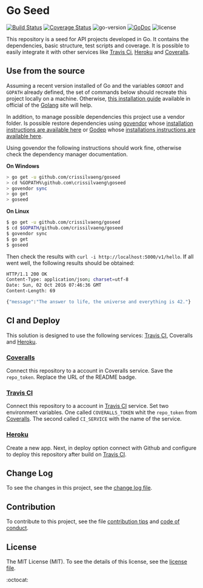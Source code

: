 # Go Seed

[![Build Status](https://travis-ci.org/crissilvaeng/goseed.svg?branch=master)](https://travis-ci.org/crissilvaeng/goseed) [![Coverage Status](https://coveralls.io/repos/github/crissilvaeng/goseed/badge.svg?branch=HEAD)](https://coveralls.io/github/crissilvaeng/goseed?branch=HEAD) ![go-version](https://img.shields.io/badge/go%20version-1.7-orange.svg) [![GoDoc](https://godoc.org/github.com/crissilvaeng/goseed?status.svg)](https://godoc.org/github.com/crissilvaeng/goseed) ![license](https://img.shields.io/badge/license-MIT-blue.svg)

This repository is a seed for API projects developed in Go. It contains the dependencies, basic structure, test scripts and coverage. It is possible to easily integrate it with other services like [Travis Ci](https://travis-ci.org/), [Heroku](https://www.heroku.com/) and [Coveralls](https://coveralls.io/).

## Use from the source

Assuming a recent version installed of Go and the variables `GOROOT` and `GOPATH` already defined, the set of commands below should recreate this project locally on a machine. Otherwise, [this installation guide](https://golang.org/doc/install) available in official of the [Golang](https://golang.org) site will help.

In addition, to manage possible dependencies this project use a vendor folder. Is possible restore dependencies using [govendor](https://github.com/kardianos/govendor) whose [installation instructions are available here](https://github.com/kardianos/govendor) or [Godep](https://github.com/tools/godep) whose [installations instructions are available here](https://github.com/tools/godep).

Using govendor the following instructions should work fine, otherwise check the dependency manager documentation.

**On Windows**

```bash
> go get -u github.com/crissilvaeng/goseed
> cd %GOPATH%\github.com\crissilvaeng\goseed
> govendor sync
> go get
> goseed
```

**On Linux**

```bash
$ go get -u github.com/crissilvaeng/goseed
$ cd $GOPATH/github.com/crissilvaeng/goseed
$ govendor sync
$ go get
$ goseed
```

Then check the results with  `curl -i http://localhost:5000/v1/hello`. If all went well, the following results should be obtained:

```bash
HTTP/1.1 200 OK
Content-Type: application/json; charset=utf-8
Date: Sun, 02 Oct 2016 07:46:36 GMT
Content-Length: 69

{"message":"The answer to life, the universe and everything is 42."}
 ```

## CI and Deploy

This solution is designed to use the following services: [Travis CI](https://travis-ci.org/), Coveralls and [Heroku](https://www.heroku.com/).

### [Coveralls](https://coveralls.io/)

Connect this repository to a account in Coveralls service. Save the `repo_token`. Replace the URL of the README badge.

### [Travis CI](https://travis-ci.org/)

Connect this repository to a account in [Travis CI](https://travis-ci.org/) service. Set two environment variables. One called `COVERALLS_TOKEN` whit the `repo_token` from [Coveralls](https://coveralls.io/). The second called  `CI_SERVICE` with the name of the service.

### [Heroku](https://www.heroku.com/)

Create a new app. Next, in deploy option connect with Github and configure to deploy this repository after build on [Travis CI](https://travis-ci.org/).

## Change Log

To see the changes in this project, see the [change log file](CHANGELOG.md).

## Contribution

To contribute to this project, see the file [contribution tips](CONTRIBUTING.md) and [code of conduct](CONDUCT.md).

## License

The MIT License (MIT). To see the details of this license, see the [license file](LICENSE.md).

:octocat:
